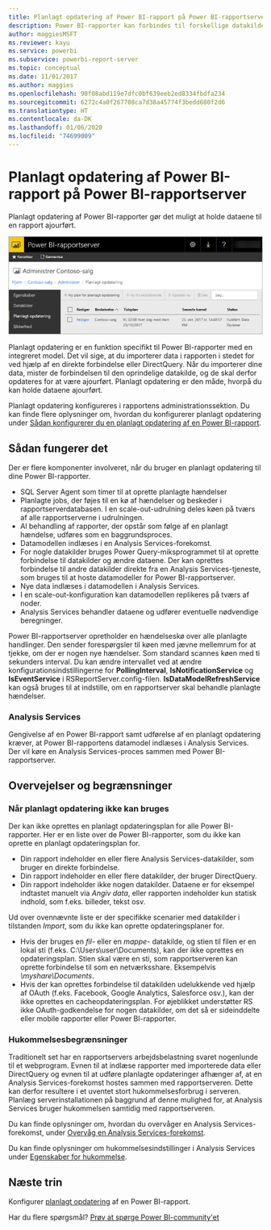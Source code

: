 ```yaml
---
title: Planlagt opdatering af Power BI-rapport på Power BI-rapportserver
description: Power BI-rapporter kan forbindes til forskellige datakilder. Der er adgang til forskellige datakilder, afhængigt af hvordan dataene bruges.
author: maggiesMSFT
ms.reviewer: kayu
ms.service: powerbi
ms.subservice: powerbi-report-server
ms.topic: conceptual
ms.date: 11/01/2017
ms.author: maggies
ms.openlocfilehash: 90f08abd119e7dfc0bf639eeb2ed8334fbdfa234
ms.sourcegitcommit: 6272c4a0f267708ca7d38a45774f3bedd680f2d6
ms.translationtype: HT
ms.contentlocale: da-DK
ms.lasthandoff: 01/06/2020
ms.locfileid: "74699009"
---
```

# <a name="power-bi-report-scheduled-refresh-in-power-bi-report-server"></a>Planlagt opdatering af Power BI-rapport på Power BI-rapportserver
Planlagt opdatering af Power BI-rapporter gør det muligt at holde dataene til en rapport ajourført.

![Planlagt opdatering på Power BI-rapportserver](media/scheduled-refresh/scheduled-refresh-success.png)

Planlagt opdatering er en funktion specifikt til Power BI-rapporter med en integreret model. Det vil sige, at du importerer data i rapporten i stedet for ved hjælp af en direkte forbindelse eller DirectQuery. Når du importerer dine data, mister de forbindelsen til den oprindelige datakilde, og de skal derfor opdateres for at være ajourført. Planlagt opdatering er den måde, hvorpå du kan holde dataene ajourført.

Planlagt opdatering konfigureres i rapportens administrationssektion. Du kan finde flere oplysninger om, hvordan du konfigurerer planlagt opdatering under [Sådan konfigurerer du en planlagt opdatering af en Power BI-rapport](configure-scheduled-refresh.md).

## <a name="how-this-works"></a>Sådan fungerer det
Der er flere komponenter involveret, når du bruger en planlagt opdatering til dine Power BI-rapporter.

* SQL Server Agent som timer til at oprette planlagte hændelser
* Planlagte jobs, der føjes til en kø af hændelser og beskeder i rapportserverdatabasen. I en scale-out-udrulning deles køen på tværs af alle rapportserverne i udrulningen.
* Al behandling af rapporter, der opstår som følge af en planlagt hændelse, udføres som en baggrundsproces.
* Datamodellen indlæses i en Analysis Services-forekomst.
* For nogle datakilder bruges Power Query-miksprogrammet til at oprette forbindelse til datakilder og ændre dataene. Der kan oprettes forbindelse til andre datakilder direkte fra en Analysis Services-tjeneste, som bruges til at hoste datamodeller for Power BI-rapportserver.
* Nye data indlæses i datamodellen i Analysis Services.
* I en scale-out-konfiguration kan datamodellen replikeres på tværs af noder.
* Analysis Services behandler dataene og udfører eventuelle nødvendige beregninger.

Power BI-rapportserver opretholder en hændelseskø over alle planlagte handlinger. Den sender forespørgsler til køen med jævne mellemrum for at tjekke, om der er nogen nye hændelser. Som standard scannes køen med ti sekunders interval. Du kan ændre intervallet ved at ændre konfigurationsindstillingerne for **PollingInterval**, **IsNotificationService** og **IsEventService** i RSReportServer.config-filen. **IsDataModelRefreshService** kan også bruges til at indstille, om en rapportserver skal behandle planlagte hændelser.

### <a name="analysis-services"></a>Analysis Services
Gengivelse af en Power BI-rapport samt udførelse af en planlagt opdatering kræver, at Power BI-rapportens datamodel indlæses i Analysis Services. Der vil køre en Analysis Services-proces sammen med Power BI-rapportserver.

## <a name="considerations-and-limitations"></a>Overvejelser og begrænsninger
### <a name="when-scheduled-refresh-cant-be-used"></a>Når planlagt opdatering ikke kan bruges
Der kan ikke oprettes en planlagt opdateringsplan for alle Power BI-rapporter. Her er en liste over de Power BI-rapporter, som du ikke kan oprette en planlagt opdateringsplan for.

* Din rapport indeholder en eller flere Analysis Services-datakilder, som bruger en direkte forbindelse.
* Din rapport indeholder en eller flere datakilder, der bruger DirectQuery.
* Din rapport indeholder ikke nogen datakilder. Dataene er for eksempel indtastet manuelt via *Angiv data*, eller rapporten indeholder kun statisk indhold, som f.eks. billeder, tekst osv.

Ud over ovennævnte liste er der specifikke scenarier med datakilder i tilstanden *Import*, som du ikke kan oprette opdateringsplaner for.

* Hvis der bruges en *fil-* eller en *mappe-* datakilde, og stien til filen er en lokal sti (f.eks. C:\Users\user\Documents), kan der ikke oprettes en opdateringsplan. Stien skal være en sti, som rapportserveren kan oprette forbindelse til som en netværksshare. Eksempelvis *\\myshare\Documents*.
* Hvis der kan oprettes forbindelse til datakilden udelukkende ved hjælp af OAuth (f.eks. Facebook, Google Analytics, Salesforce osv.), kan der ikke oprettes en cacheopdateringsplan. For øjeblikket understøtter RS ikke OAuth-godkendelse for nogen datakilder, om det så er sideinddelte eller mobile rapporter eller Power BI-rapporter.

### <a name="memory-limits"></a>Hukommelsesbegrænsninger
Traditionelt set har en rapportservers arbejdsbelastning svaret nogenlunde til et webprogram. Evnen til at indlæse rapporter med importerede data eller DirectQuery og evnen til at udføre planlagte opdateringer afhænger af, at en Analysis Services-forekomst hostes sammen med rapportserveren. Dette kan derfor resultere i et uventet stort hukommelsesforbrug i serveren. Planlæg serverinstallationen på baggrund af denne mulighed for, at Analysis Services bruger hukommelsen samtidig med rapportserveren.

Du kan finde oplysninger om, hvordan du overvåger en Analysis Services-forekomst, under [Overvåg en Analysis Services-forekomst](https://docs.microsoft.com/sql/analysis-services/instances/monitor-an-analysis-services-instance).

Du kan finde oplysninger om hukommelsesindstillinger i Analysis Services under [Egenskaber for hukommelse](https://docs.microsoft.com/sql/analysis-services/server-properties/memory-properties).

## <a name="next-steps"></a>Næste trin
Konfigurer [planlagt opdatering](configure-scheduled-refresh.md) af en Power BI-rapport.

Har du flere spørgsmål? [Prøv at spørge Power BI-community'et](https://community.powerbi.com/)

